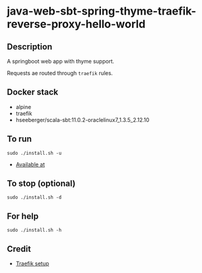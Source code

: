 # java-web-sbt-spring-thyme-traefik-reverse-proxy-hello-world

## Description
A springboot web app with thyme support.

Requests ae routed through `traefik` rules.

## Docker stack
- alpine
- traefik
- hseeberger/scala-sbt:11.0.2-oraclelinux7_1.3.5_2.12.10

## To run
`sudo ./install.sh -u`
- [Available at](https://myapi.docker.localhost)

## To stop (optional)
`sudo ./install.sh -d`

## For help
`sudo ./install.sh -h`

## Credit
- [Traefik setup](https://medium.com/it-dead-inside/use-traefik-for-local-docker-https-4f3965d7d129)
